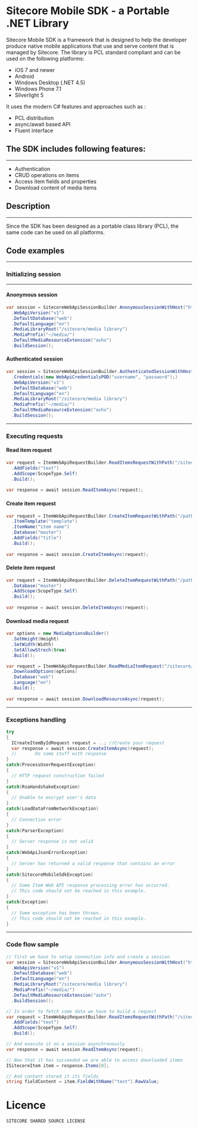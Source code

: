 # Sitecore Mobile SDK - a Portable .NET Library

Sitecore Mobile SDK is a framework that is designed to help the developer produce native mobile applications that use and serve content that is managed by Sitecore. The library is PCL standard compliant and can be used on the following platforms:

 - iOS 7 and newer
 - Android
 - Windows Desktop (.NET 4.5)
 - Windows Phone 7.1
 - Silverlight 5

It uses the modern C# features and approaches such as :

 - PCL distribution
 - async/await based API
 - Fluent interface

## The SDK includes following features:
--------------------------------------------

 - Authentication
 - CRUD operations on items
 - Access item fields and properties
 - Download content of media items


## Description
---------------
Since the SDK has been designed as a portable class library (PCL), the same code can be used on all platforms. 

## Code examples
---------------

### Initializing session
------------------------
#### Anonymous session
```csharp
var session = SitecoreWebApiSessionBuilder.AnonymousSessionWithHost("https://my.sitecore.instance.com")
  .WebApiVersion("v1")
  .DefaultDatabase("web")
  .DefaultLanguage("en")
  .MediaLibraryRoot("/sitecore/media library")
  .MediaPrefix("~/media/")
  .DefaultMediaResourceExtension("ashx")
  .BuildSession();
```

#### Authenticated session
```csharp
var session = SitecoreWebApiSessionBuilder.AuthenticatedSessionWithHost("https://my.sitecore.instance.com")
  .Credentials(new WebApiCredentialsPOD("username", "password");)
  .WebApiVersion("v1")
  .DefaultDatabase("web")
  .DefaultLanguage("en")
  .MediaLibraryRoot("/sitecore/media library")
  .MediaPrefix("~/media/")
  .DefaultMediaResourceExtension("ashx")
  .BuildSession();
```
------------------------
### Executing requests

#### Read item request
```csharp
var request = ItemWebApiRequestBuilder.ReadItemsRequestWithPath("/sitecore/content/home")
  .AddFields("text")
  .AddScope(ScopeType.Self)
  .Build();
  
var response = await session.ReadItemAsync(request);
```

#### Create item request
```csharp
var request = ItemWebApiRequestBuilder.CreateItemRequestWithPath("/path/to/item")
  .ItemTemplate("template")
  .ItemName("item name")
  .Database("master")
  .AddFields("title")
  .Build();
    
var response = await session.CreateItemAsync(request);
```

#### Delete item request
```csharp
var request = ItemWebApiRequestBuilder.DeleteItemRequestWithPath("/path/to/item")
  .Database("master")
  .AddScope(ScopeType.Self)
  .Build();
    
var response = await session.DeleteItemAsync(request);
```

#### Download media request
```csharp
var options = new MediaOptionsBuilder()
  .SetHeight(Height)
  .SetWidth(Width)
  .SetAllowStrech(true)
  .Build();

var request = ItemWebApiRequestBuilder.ReadMediaItemRequest("/sitecore/media library/Images/iamge_name")
  .DownloadOptions(options)
  .Database("web")
  .Language("en")
  .Build();
    
var response = await session.DownloadResourceAsync(request);
```
------------------------
### Exceptions handling

```csharp
try
{
  ICreateItemByIdRequest request = ..; //Create your request
  var response = await session.CreateItemAsync(request);
  //       Do some stuff with response
}
catch(ProcessUserRequestException)
{
  // HTTP request construction failed
}
catch(RsaHandshakeException)
{
  // Unable to encrypt user's data
}
catch(LoadDataFromNetworkException)
{
  // Connection error
}
catch(ParserException)
{
  // Server response is not valid
}
catch(WebApiJsonErrorException)
{
  // Server has returned a valid response that contains an error
}
catch(SitecoreMobileSdkException)
{
  // Some Item Web API response processing error has occurred.
  // This code should not be reached in this example.
}
catch(Exception)
{
  // Some exception has been thrown.
  // This code should not be reached in this example.
}
```
------------------------
### Code flow sample
```csharp
// first we have to setup connection info and create a session
var session = SitecoreWebApiSessionBuilder.AnonymousSessionWithHost("https://my.sitecore.instance.com")
  .WebApiVersion("v1")
  .DefaultDatabase("web")
  .DefaultLanguage("en")
  .MediaLibraryRoot("/sitecore/media library")
  .MediaPrefix("~/media/")
  .DefaultMediaResourceExtension("ashx")
  .BuildSession();

// In order to fetch some data we have to build a request
var request = ItemWebApiRequestBuilder.ReadItemsRequestWithPath("/sitecore/content/home")
  .AddFields("text")
  .AddScope(ScopeType.Self)
  .Build();

// And execute it on a session asynchronously
var response = await session.ReadItemAsync(request);

// Now that it has succeeded we are able to access downloaded items
ISitecoreItem item = response.Items[0];

// And content stored it its fields
string fieldContent = item.FieldWithName("text").RawValue;
```

# Licence
```
SITECORE SHARED SOURCE LICENSE
```
